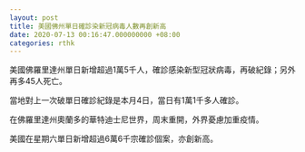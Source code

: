 ```yaml
---
layout: post
title: 美國佛州單日確診染新冠病毒人數再創新高　 　
date: 2020-07-13 00:16:47.000000000 +08:00
categories: rthk
---
```


美國佛羅里達州單日新增超過1萬5千人，確診感染新型冠狀病毒，再破紀錄；另外再多45人死亡。

當地對上一次破單日確診紀錄是本月4日，當日有1萬1千多人確診。

在佛羅里達州奧蘭多的華特迪士尼世界，周末重開，外界憂慮加重疫情。

美國在星期六單日新增超過6萬6千宗確診個案，亦創新高。

